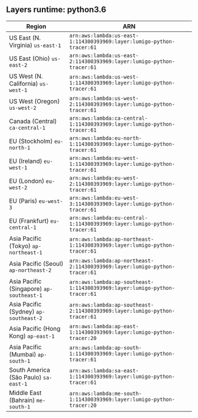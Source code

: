 Layers runtime: python3.6
----
| Region | ARN |
| --- | --- |
|US East (N. Virginia)  `us-east-1`|`arn:aws:lambda:us-east-1:114300393969:layer:lumigo-python-tracer:61`|
|US East (Ohio)  `us-east-2`|`arn:aws:lambda:us-east-2:114300393969:layer:lumigo-python-tracer:61`|
|US West (N. California)  `us-west-1`|`arn:aws:lambda:us-west-1:114300393969:layer:lumigo-python-tracer:61`|
|US West (Oregon)  `us-west-2`|`arn:aws:lambda:us-west-2:114300393969:layer:lumigo-python-tracer:61`|
|Canada (Central)  `ca-central-1`|`arn:aws:lambda:ca-central-1:114300393969:layer:lumigo-python-tracer:61`|
|EU (Stockholm)  `eu-north-1`|`arn:aws:lambda:eu-north-1:114300393969:layer:lumigo-python-tracer:61`|
|EU (Ireland)  `eu-west-1`|`arn:aws:lambda:eu-west-1:114300393969:layer:lumigo-python-tracer:61`|
|EU (London)  `eu-west-2`|`arn:aws:lambda:eu-west-2:114300393969:layer:lumigo-python-tracer:61`|
|EU (Paris)  `eu-west-3`|`arn:aws:lambda:eu-west-3:114300393969:layer:lumigo-python-tracer:61`|
|EU (Frankfurt)  `eu-central-1`|`arn:aws:lambda:eu-central-1:114300393969:layer:lumigo-python-tracer:61`|
|Asia Pacific (Tokyo)  `ap-northeast-1`|`arn:aws:lambda:ap-northeast-1:114300393969:layer:lumigo-python-tracer:61`|
|Asia Pacific (Seoul)  `ap-northeast-2`|`arn:aws:lambda:ap-northeast-2:114300393969:layer:lumigo-python-tracer:61`|
|Asia Pacific (Singapore)  `ap-southeast-1`|`arn:aws:lambda:ap-southeast-1:114300393969:layer:lumigo-python-tracer:61`|
|Asia Pacific (Sydney)  `ap-southeast-2`|`arn:aws:lambda:ap-southeast-2:114300393969:layer:lumigo-python-tracer:61`|
|Asia Pacific (Hong Kong)  `ap-east-1`|`arn:aws:lambda:ap-east-1:114300393969:layer:lumigo-python-tracer:20`|
|Asia Pacific (Mumbai)  `ap-south-1`|`arn:aws:lambda:ap-south-1:114300393969:layer:lumigo-python-tracer:61`|
|South America (São Paulo)  `sa-east-1`|`arn:aws:lambda:sa-east-1:114300393969:layer:lumigo-python-tracer:61`|
|Middle East (Bahrain)  `me-south-1`|`arn:aws:lambda:me-south-1:114300393969:layer:lumigo-python-tracer:20`|
